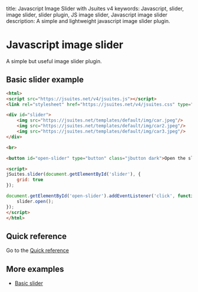 title: Javascript Image Slider with Jsuites v4
keywords: Javascript, slider, image slider, slider plugin, JS image slider, Javascript image slider
description: A simple and lightweight javascript image slider plugin.

Javascript image slider
=======================

A simple but useful image slider plugin.

Basic slider example
--------------------

```html
<html>
<script src="https://jsuites.net/v4/jsuites.js"></script>
<link rel="stylesheet" href="https://jsuites.net/v4/jsuites.css" type="text/css" />

<div id="slider">
    <img src="https://jsuites.net/templates/default/img/car.jpeg"/>
    <img src="https://jsuites.net/templates/default/img/car2.jpeg"/>
    <img src="https://jsuites.net/templates/default/img/car3.jpeg"/>
</div>

<br>

<button id="open-slider" type="button" class="jbutton dark">Open the slider</button>

<script>
jSuites.slider(document.getElementById('slider'), {
    grid: true
});

document.getElementById('open-slider').addEventListener('click', function() {
    slider.open();
});
</script>
</html>
```
  

Quick reference
---------------

Go to the [Quick reference](/docs/v4/image-slider/quick-reference)

  

More examples
-------------

* [Basic slider](/docs/v4/image-slider/basic)
